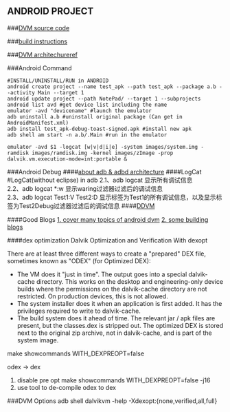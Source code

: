 ANDROID PROJECT
----

###[DVM source code](https://github.com/jysunhy/disl-android/blob/master/doc/src-reading/dalvik_source.md)


###[build instructions](https://github.com/jysunhy/disl-android/blob/master/doc/src-reading/build_android.md)

###[DVM architechure](https://github.com/jysunhy/disl-android/blob/master/doc/src-reading/android-arch.md)[ref](http://show.docjava.com/posterous/file/2012/12/10222640-The_Dalvik_Virtual_Machine.pdf)

###Android Command

	#INSTALL/UNINSTALL/RUN in ANDROID
    android create project --name test_apk --path test_apk --package a.b --activity Main --target 1
    android update project --path NotePad/ --target 1 --subprojects
    android list avd #get device list including the name
    emulator -avd "devicename" #launch the emulator
    adb uninstall a.b #uninstall original package (Can get in AndroidManifest.xml)
    adb install test_apk-debug-toast-signed.apk #install new apk
    adb shell am start -n a.b/.Main #run in the emulator

	emulator -avd $1 -logcat [w|v|d|i|e] -system images/system.img -ramdisk images/ramdisk.img -kernel images/zImage -prop dalvik.vm.execution-mode=int:portable &

###Android Debug
####[about adb & adbd architecture](http://blog.csdn.net/liranke/article/details/4999210#_Toc248316006)
####LogCat
		#LogCat(without eclipse)
		in adb
			2.1、adb logcat 显示所有调试信息        
			2.2、adb logcat *:w 显示waring过滤器过滤后的调试信息        
			2.3、adb logcat Test1:V Test2:D 显示标签为Test1的所有调试信息，以及显示标签为Test2Debug过滤器过滤后的调试信息
####[DDVM](http://developer.android.com/tools/debugging/ddms.html)

####Good Blogs
[1. cover many topics of android dvm](http://blog.csdn.net/Luoshengyang/article/category/838604)
[2. some building blogs](http://blog.csdn.net/leonan/article/category/1335976)


####dex optimization
Dalvik Optimization and Verification With dexopt

There are at least three different ways to create a "prepared" DEX file, sometimes known as "ODEX" (for Optimized DEX):

* The VM does it "just in time". The output goes into a special dalvik-cache directory. This works on the desktop and engineering-only device builds where the permissions on the dalvik-cache directory are not restricted. On production devices, this is not allowed.
* The system installer does it when an application is first added. It has the privileges required to write to dalvik-cache.
* The build system does it ahead of time. The relevant jar / apk files are present, but the classes.dex is stripped out. The optimized DEX is stored next to the original zip archive, not in dalvik-cache, and is part of the system image.

make showcommands WITH_DEXPREOPT=false

odex -> dex
1. disable pre opt
	make showcommands WITH_DEXPREOPT=false -j16
2. use tool to de-compile odex to dex

###DVM Options
adb shell dalvikvm -help
-Xdexopt:{none,verified,all,full}

